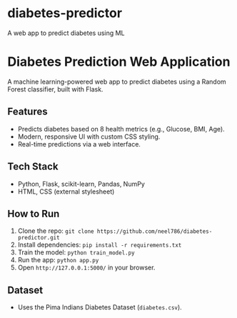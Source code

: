 # diabetes-predictor
A web app to predict diabetes using ML
# Diabetes Prediction Web Application

A machine learning-powered web app to predict diabetes using a Random Forest classifier, built with Flask.

## Features
- Predicts diabetes based on 8 health metrics (e.g., Glucose, BMI, Age).
- Modern, responsive UI with custom CSS styling.
- Real-time predictions via a web interface.

## Tech Stack
- Python, Flask, scikit-learn, Pandas, NumPy
- HTML, CSS (external stylesheet)

## How to Run
1. Clone the repo: `git clone https://github.com/neel786/diabetes-predictor.git`
2. Install dependencies: `pip install -r requirements.txt`
3. Train the model: `python train_model.py`
4. Run the app: `python app.py`
5. Open `http://127.0.0.1:5000/` in your browser.

## Dataset
- Uses the Pima Indians Diabetes Dataset (`diabetes.csv`).